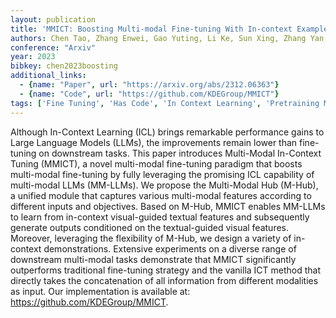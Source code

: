 ```yaml
---
layout: publication
title: 'MMICT: Boosting Multi-modal Fine-tuning With In-context Examples'
authors: Chen Tao, Zhang Enwei, Gao Yuting, Li Ke, Sun Xing, Zhang Yan, Li Hui, Ji Rongrong
conference: "Arxiv"
year: 2023
bibkey: chen2023boosting
additional_links:
  - {name: "Paper", url: "https://arxiv.org/abs/2312.06363"}
  - {name: "Code", url: "https://github.com/KDEGroup/MMICT"}
tags: ['Fine Tuning', 'Has Code', 'In Context Learning', 'Pretraining Methods', 'Prompting', 'RAG', 'Training Techniques']
---
```

Although In-Context Learning (ICL) brings remarkable performance gains to Large Language Models (LLMs), the improvements remain lower than fine-tuning on downstream tasks. This paper introduces Multi-Modal In-Context Tuning (MMICT), a novel multi-modal fine-tuning paradigm that boosts multi-modal fine-tuning by fully leveraging the promising ICL capability of multi-modal LLMs (MM-LLMs). We propose the Multi-Modal Hub (M-Hub), a unified module that captures various multi-modal features according to different inputs and objectives. Based on M-Hub, MMICT enables MM-LLMs to learn from in-context visual-guided textual features and subsequently generate outputs conditioned on the textual-guided visual features. Moreover, leveraging the flexibility of M-Hub, we design a variety of in-context demonstrations. Extensive experiments on a diverse range of downstream multi-modal tasks demonstrate that MMICT significantly outperforms traditional fine-tuning strategy and the vanilla ICT method that directly takes the concatenation of all information from different modalities as input. Our implementation is available at: https://github.com/KDEGroup/MMICT.
